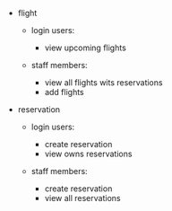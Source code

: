 - flight

    * login users: 
        - view upcoming flights 
    
    * staff members: 
        - view all flights wits reservations
        - add flights


- reservation 

    * login users:
        - create reservation
        - view owns reservations

    * staff members:
        - create reservation
        - view all reservations
